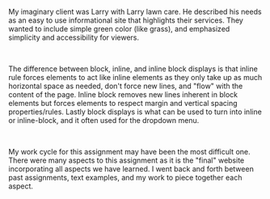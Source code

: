 <p>My imaginary client was Larry with Larry lawn care. He described his needs as an easy to use informational site that highlights their services. They wanted to include simple green color (like grass), and emphasized simplicity and accessibility for viewers.</p>

<br>

<p> The difference between block, inline, and inline block displays is that inline rule forces elements to act like inline elements as they only take up as much horizontal space as needed, don't force new lines, and "flow" with the content of the page. Inline block removes new lines inherent in block elements but forces elements to respect margin and vertical spacing properties/rules. Lastly block displays is what can be used to turn into inline or inline-block, and it often used for the dropdown menu. </p>

<br>

<p>My work cycle for this assignment may have been the most difficult one. There were many aspects to this assignment as it is the "final" website incorporating all aspects we have learned. I went back and forth between past assignments, text examples, and my work to piece together each aspect.</p>
